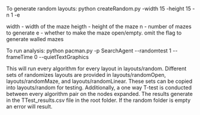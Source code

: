 To generate random layouts:
python createRandom.py -width 15 -height 15 -n 1 -e

width - width of the maze
heigth - height of the maze
n - number of mazes to generate
e - whether to make the maze open/empty. omit the flag to generate walled mazes

To run analysis:
python pacman.py -p SearchAgent --randomtest 1 --frameTime 0 --quietTextGraphics

This will run every algorithm for every layout in layouts/random. Different sets of randomizes layouts are provided in layouts/randomOpen, layouts/randomMaze, and layouts/randomLinear. These sets can be copied into layouts/random for testing. Additionally, a one way T-test is conducted between every algorithm pair on the nodes expanded. The results generate in the TTest_results.csv file in the root folder. If the random folder is empty an error will result.
